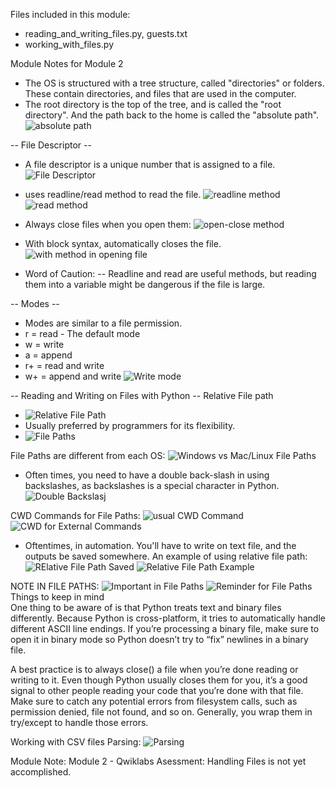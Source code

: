 Files included in this module:
- reading_and_writing_files.py, guests.txt
- working_with_files.py

Module Notes for Module 2

- The OS is structured with a tree structure, called "directories" or folders. These contain directories,
and files that are used in the computer.
- The root directory is the top of the tree, and is called the "root directory". And the path back to the home
is called the "absolute path".
![absolute path](<pngs/Screenshot (442).png>)

-- File Descriptor --
- A file descriptor is a unique number that is assigned to a file.
![File Descriptor](<pngs/Screenshot (453).png>)
- uses readline/read method to read the file.
![readline method](<pngs/Screenshot (454).png>)
![read method](<pngs/Screenshot (456).png>)

- Always close files when you open them:
![open-close method](<pngs/Screenshot (457).png>)
- With block syntax, automatically closes the file.
![with method in opening file](<pngs/Screenshot (458).png>)

- Word of Caution:
-- Readline and read are useful methods, but reading them into a variable might be dangerous if the file is large.

-- Modes --
- Modes are similar to a file permission.
- r = read - The default mode
- w = write
- a = append
- r+ = read and write
- w+ = append and write
![Write mode](<pngs/Screenshot (469).png>)

-- Reading and Writing on Files with Python --
Relative File path
- ![Relative File Path](<pngs/Screenshot (497).png>)
- Usually preferred by programmers for its flexibility.
- ![File Paths](<pngs/Screenshot (501).png>)

File Paths are different from each OS:
![Windows vs Mac/Linux File Paths](<pngs/Screenshot (503).png>)
- Often times, you need to have a double back-slash in using backslashes,
as backslashes is a special character in Python.
![Double Backslasj](<pngs/Screenshot (509).png>)

CWD Commands for File Paths:
![usual CWD Command](<Screenshot (512).png>)
![CWD for External Commands](<pngs/Screenshot (513).png>)

- Oftentimes, in automation. You'll have to write on text file, and
the outputs be saved somewhere. An example of using relative file path:
![RElative File Path Saved](<pngs/Screenshot (514).png>)
![Relative File Path Example](<pngs/Screenshot (515).png>)

NOTE IN FILE PATHS:
![Important in File Paths](<pngs/Screenshot (516).png>)
![Reminder for File Paths](<pngs/Screenshot (518).png>)
Things to keep in mind  
One thing to be aware of is that Python treats text and binary files differently. Because Python is cross-platform, it tries to automatically handle different ASCII line endings. If you’re processing a binary file, make sure to open it in binary mode so Python doesn’t try to “fix” newlines in a binary file.

A best practice is to always close() a file when you’re done reading or writing to it. Even though Python usually closes them for you, it’s a good signal to other people reading your code that you’re done with that file. Make sure to catch any potential errors from filesystem calls, such as permission denied, file not found, and so on. Generally, you wrap them in try/except to handle those errors.


Working with CSV files
Parsing:
![Parsing](<pngs/Screenshot (532).png>)


Module Note:
Module 2 - Qwiklabs Asessment: Handling Files is not yet accomplished.